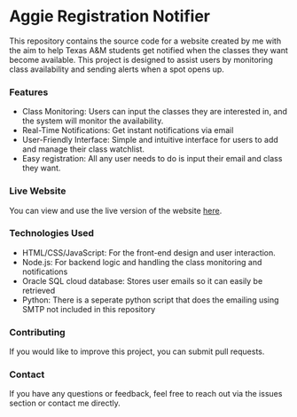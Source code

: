 # Aggie Registration Notifier

This repository contains the source code for a website created by me with the aim to help Texas A&M students get notified when the classes they want become available. This project is designed to assist users by monitoring class availability and sending alerts when a spot opens up.

### Features
- Class Monitoring: Users can input the classes they are interested in, and the system will monitor the availability.
- Real-Time Notifications: Get instant notifications via email
- User-Friendly Interface: Simple and intuitive interface for users to add and manage their class watchlist.
- Easy registration: All any user needs to do is input their email and class they want.

### Live Website
You can view and use the live version of the website [here](https://aggienotify.us).

### Technologies Used
- HTML/CSS/JavaScript: For the front-end design and user interaction.
- Node.js: For backend logic and handling the class monitoring and notifications
- Oracle SQL cloud database: Stores user emails so it can easily be retrieved
- Python: There is a seperate python script that does the emailing using SMTP not included in this repository

### Contributing
If you would like to improve this project, you can submit pull requests. 

### Contact
If you have any questions or feedback, feel free to reach out via the issues section or contact me directly.
